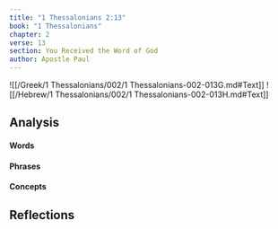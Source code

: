 ```yaml
---
title: "1 Thessalonians 2:13"
book: "1 Thessalonians"
chapter: 2
verse: 13
section: You Received the Word of God
author: Apostle Paul
---
```

![[/Greek/1 Thessalonians/002/1 Thessalonians-002-013G.md#Text]]
![[/Hebrew/1 Thessalonians/002/1 Thessalonians-002-013H.md#Text]]

## Analysis

#### Words

#### Phrases

#### Concepts

## Reflections
